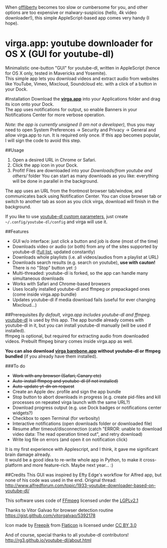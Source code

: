 When [offliberty](http://offliberty.com) becomes too slow or cumbersome for you, and other options are too expensive or malwary-suspicios (hello, 4k video downloader!), this simple AppleScript-based app comes very handy (I hope).

virga.app: youtube downloader for OS X (GUI for youtube-dl)
==============
Minimalistic one-button "GUI" for youtube-dl, written in AppleScript (hence for OS X only, tested in Mavericks and Yosemite).  
This simple app lets you download videos and extract audio from websites like YouTube, Vimeo, Mixcloud, Soundcloud etc. with a click of a button in your Dock.

#Installation
Download the __[virga.app](https://github.com/kopurando/youtube-dl-GUI/releases/download/1.0.0/virga.app.zip)__ into your Applications folder and drag its icon onto your Dock.  
The app uses notifications for output, so enable Banners in your Notifications Center for more verbose operation.

_Note: the app is currently unsigned (I am not a developer),_ thus you may need to open System Preferences -> Security and Privacy -> General and allow virga.app to run. It is required only once. If this app becomes popular, I will sign the code to avoid this step.

##Usage
1. Open a desired URL in Chrome or Safari.
2. Click the app icon in your Dock.
3. Profit! Files are downloaded into your _Downloads/from youtube and others/_ folder
You can start as many downloads as you like: everything will be done in parallel in the background.

The app uses an URL from the frontmost browser tab/window, and communicates back using Notification Center.  You can close browser tab or switch to another tab as soon as you click virga, download will finish in the background.

If you like to use [youtube-dl custom parameters](https://github.com/rg3/youtube-dl), just create `~/.config/youtube-dl/config` and virga will use it.

##Features
* GUI w/o interface: just click a button and job is done (most of the time)
* Downloads video or audio (or both) from any of the sites supported by youtube-dl ([full  list](http://rg3.github.io/youtube-dl/supportedsites.html), updated constantly)
* Downloads whole playlists (i.e. all videos/audios from a playlist at URL)
* Downloads search results (e.g. search on youtube), __use with cauton!__ There is no "Stop" button yet :) 
* Multi-threaded: youtube-dl is forked, so the app can handle many simultaneous downloads
* Works with Safari and Chrome-based browsers
* Uses locally installed youtube-dl and ffmpeg or prepackaged ones (come inside virga.app bundle)
* Updates youtube-dl if media download fails (useful for ever changing Mixcloud...)

##Prerequisites
_By default, virga.app includes youtube-dl and ffmpeg._  
[youtube-dl](https://www.yt-dl.org) is used by this app. The app bundle already comes with youtube-dl in it, but you can install youtube-dl manually (will be used if installed).  
ffmpeg is optional, but required for extracting audio from downloaded videos. Prebuilt ffmpeg binary comes inside virga.app as well.

__You can also download [virga barebone.app](https://github.com/kopurando/youtube-dl-GUI/releases/download/1.0.0/virga.barebone.app.zip) without youtube-dl or ffmpeg bundled__ (if you already have them installed).

###To do
- ~~Work with any browser (Safari, Canary etc)~~
- ~~Auto-install ffmpeg and youtube-dl (if not installed)~~
- ~~Auto-update yt-dn on request~~
- Create an Apple dev. profile and sign the app bundle
- Stop button to abort downloads in progress (e.g. create pid-files and kill processes on repeated virga launch with the same URL?)
- Download progress output (e.g. use Dock badges or notifications center widgets?)
- Checkbox to open Terminal (for verbosity)
- Interactive notifications (open downloads folder or downloaded file)
- Resume after timeout/disconnection (catch "ERROR: unable to download video data: The read operation timed out", and retry download)  
- Write log file on errors (and open it on notification click)

It is my first experience with Applescript, and I think, it gave me significant brain damage already.  
It would be a good idea to re-write whole app in Python, to make it cross-platform and more feature-rich. Maybe next year... :)  

##Credits
This GUI was inspired by Efty Edge's workflow for Alfred app, but none of his code was used in the end.
Original thread: http://www.alfredforum.com/topic/1933-youtube-downloader-based-on-youtube-dl/  

This software uses code of [FFmpeg](http://ffmpeg.org) licensed under the [LGPLv2.1](http://www.gnu.org/licenses/old-licenses/lgpl-2.1.html)

Thanks to Vitor Galvao for browser detection routine  
https://gist.github.com/vitorgalvao/5392178  

Icon made by [Freepik](http://www.freepik.com) from [Flaticon](http://www.flaticon.com) is licensed under [CC BY 3.0](http://creativecommons.org/licenses/by/3.0/)

And of course, special thanks to all youtube-dl contributors!  
http://rg3.github.io/youtube-dl/about.html

